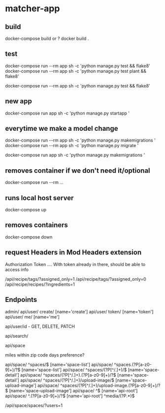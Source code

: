 # matcher-app

## build

docker-compose build
or ?
docker build .

## test

docker-compose run --rm app sh -c 'python manage.py test <appname> && flake8'
docker-compose run --rm app sh -c 'python manage.py test plant && flake8'

docker-compose run --rm app sh -c 'python manage.py test && flake8'

## new app

docker-compose run app sh -c 'python manage.py startapp <appname>'

## everytime we make a model change

docker-compose run --rm app sh -c 'python manage.py makemigrations <appname>'
docker-compose run --rm app sh -c 'python manage.py migrate <appname>'

docker-compose run app sh -c 'python manage.py makemigrations <appname>'

## removes container if we don't need it/optional

docker-compose run --rm ...

## runs local host server

docker-compose up

## removes containers

docker-compose down

## request Headers in Mod Headers extension

Authorization
Token ....
With token already in there, should be able to access info

/api/recipe/tags/?assigned_only=1
/api/recipe/tags/?assigned_only=0
/api/recipe/recipes/?ingredients=1

## Endpoints
admin/
api/user/ create/ [name='create']
api/user/ token/ [name='token']
api/user/ me/ [name='me']

api/user/id - GET, DELETE, PATCH

api/search/


api/space

miles within zip code
days preference?

api/space/ ^spaces/$ [name='space-list']
api/space/ ^spaces\.(?P<format>[a-z0-9]+)/?$ [name='space-list']
api/space/ ^spaces/(?P<pk>[^/.]+)/$ [name='space-detail']
api/space/ ^spaces/(?P<pk>[^/.]+)\.(?P<format>[a-z0-9]+)/?$ [name='space-detail']
api/space/ ^spaces/(?P<pk>[^/.]+)/upload-image/$ [name='space-upload-image']
api/space/ ^spaces/(?P<pk>[^/.]+)/upload-image\.(?P<format>[a-z0-9]+)/?$ [name='space-upload-image']
api/space/ ^$ [name='api-root']
api/space/ ^\.(?P<format>[a-z0-9]+)/?$ [name='api-root']
^media/(?P<path>.*)$

/api/space/spaces/?users=1